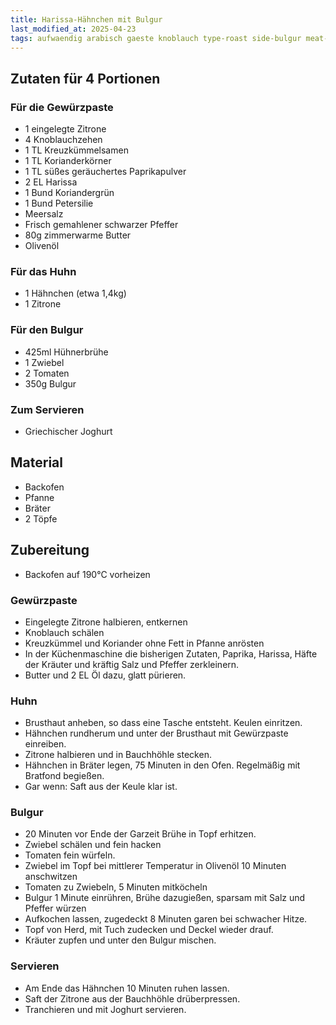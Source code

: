 ```yaml
---
title: Harissa-Hähnchen mit Bulgur
last_modified_at: 2025-04-23
tags: aufwaendig arabisch gaeste knoblauch type-roast side-bulgur meat-chicken
---
```


## Zutaten für 4 Portionen 
### Für die Gewürzpaste
* 1 eingelegte Zitrone
* 4 Knoblauchzehen
* 1 TL Kreuzkümmelsamen
* 1 TL Korianderkörner
* 1 TL süßes geräuchertes Paprikapulver
* 2 EL Harissa
* 1 Bund Koriandergrün
* 1 Bund Petersilie
* Meersalz
* Frisch gemahlener schwarzer Pfeffer
* 80g zimmerwarme Butter
* Olivenöl

### Für das Huhn
* 1 Hähnchen (etwa 1,4kg)
* 1 Zitrone

### Für den Bulgur
* 425ml Hühnerbrühe
* 1 Zwiebel
* 2 Tomaten
* 350g Bulgur

### Zum Servieren
* Griechischer Joghurt 

## Material
* Backofen  
* Pfanne    
* Bräter
* 2 Töpfe
  
## Zubereitung 
* Backofen auf 190°C vorheizen
   
### Gewürzpaste
* Eingelegte Zitrone halbieren, entkernen
* Knoblauch schälen
* Kreuzkümmel und Koriander ohne Fett in Pfanne anrösten
* In der Küchenmaschine die bisherigen Zutaten, Paprika, Harissa, Häfte der Kräuter und kräftig Salz und Pfeffer zerkleinern.
* Butter und 2 EL Öl dazu, glatt pürieren.

### Huhn
* Brusthaut anheben, so dass eine Tasche entsteht. Keulen einritzen.
* Hähnchen rundherum und unter der Brusthaut mit Gewürzpaste einreiben.
* Zitrone halbieren und in Bauchhöhle stecken.
* Hähnchen in Bräter legen, 75 Minuten in den Ofen. Regelmäßig mit Bratfond begießen.
* Gar wenn: Saft aus der Keule klar ist.

### Bulgur
* 20 Minuten vor Ende der Garzeit Brühe in Topf erhitzen.
* Zwiebel schälen und fein hacken
* Tomaten fein würfeln.
* Zwiebel im Topf bei mittlerer Temperatur in Olivenöl 10 Minuten anschwitzen
* Tomaten zu Zwiebeln, 5 Minuten mitköcheln
* Bulgur 1 Minute einrühren, Brühe dazugießen, sparsam mit Salz und Pfeffer würzen
* Aufkochen lassen, zugedeckt 8 Minuten garen bei schwacher Hitze.
* Topf von Herd, mit Tuch zudecken und Deckel wieder drauf.
* Kräuter zupfen und unter den Bulgur mischen.

### Servieren
* Am Ende das Hähnchen 10 Minuten ruhen lassen.
* Saft der Zitrone aus der Bauchhöhle drüberpressen.
* Tranchieren und mit Joghurt servieren.